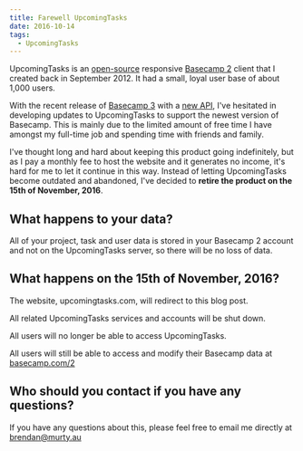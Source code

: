 ```yaml
---
title: Farewell UpcomingTasks
date: 2016-10-14
tags:
  - UpcomingTasks
---
```


UpcomingTasks is an [open-source](https://github.com/brendanmurty/upcomingtasks) responsive [Basecamp 2](https://basecamp.com/2) client that I created back in September 2012. It had a small, loyal user base of about 1,000 users.

With the recent release of [Basecamp 3](https://basecamp.com/) with a [new API](https://github.com/basecamp/bc3-api), I've hesitated in developing updates to UpcomingTasks to support the newest version of Basecamp. This is mainly due to the limited amount of free time I have amongst my full-time job and spending time with friends and family.

I've thought long and hard about keeping this product going indefinitely, but as I pay a monthly fee to host the website and it generates no income, it's hard for me to let it continue in this way. Instead of letting UpcomingTasks become outdated and abandoned, I've decided to **retire the product on the 15th of November, 2016**.

## What happens to your data?

All of your project, task and user data is stored in your Basecamp 2 account and not on the UpcomingTasks server, so there will be no loss of data.

## What happens on the 15th of November, 2016?

The website, upcomingtasks.com, will redirect to this blog post.

All related UpcomingTasks services and accounts will be shut down.

All users will no longer be able to access UpcomingTasks.

All users will still be able to access and modify their Basecamp data at [basecamp.com/2](https://basecamp.com/2)

## Who should you contact if you have any questions?

If you have any questions about this, please feel free to email me directly at [brendan@murty.au](mailto:brendan@murty.au)

